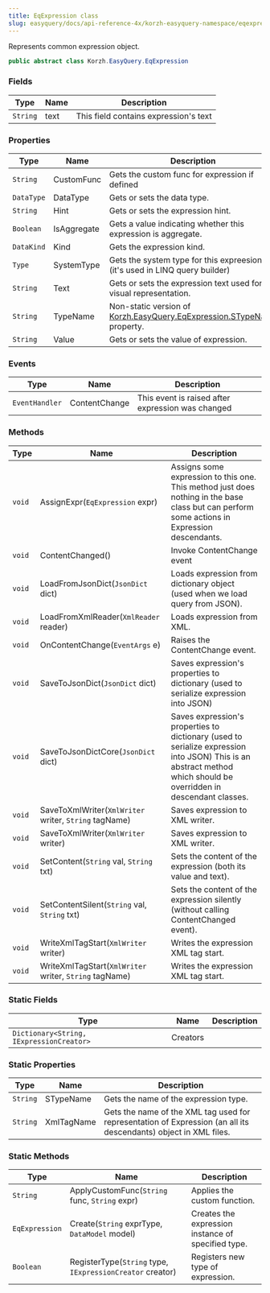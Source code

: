 ```yaml
---
title: EqExpression class
slug: easyquery/docs/api-reference-4x/korzh-easyquery-namespace/eqexpression-class
---
```



Represents common expression object.
```csharp
public abstract class Korzh.EasyQuery.EqExpression

```

### Fields

| Type | Name | Description | 
| --- | --- | --- | 
| `String` | text | This field contains expression's text | 


### Properties

| Type | Name | Description | 
| --- | --- | --- | 
| `String` | CustomFunc | Gets the custom func for expression if defined | 
| `DataType` | DataType | Gets or sets the data type. | 
| `String` | Hint | Gets or sets the expression hint. | 
| `Boolean` | IsAggregate | Gets a value indicating whether this expression is aggregate. | 
| `DataKind` | Kind | Gets the expression kind. | 
| `Type` | SystemType | Gets the system type for this expreesion (it's used in LINQ query builder) | 
| `String` | Text | Gets or sets the expression text used for visual representation. | 
| `String` | TypeName | Non-static version of [Korzh.EasyQuery.EqExpression.STypeName](/api-reference-4x/korzh-easyquery-namespace/eqexpression-class) property. | 
| `String` | Value | Gets or sets the value of expression. | 


### Events

| Type | Name | Description | 
| --- | --- | --- | 
| `EventHandler` | ContentChange | This event is raised after expression was changed | 


### Methods

| Type | Name | Description | 
| --- | --- | --- | 
| `void` | AssignExpr(`EqExpression` expr) | Assigns some expression to this one.  This method just does nothing in the base class but can perform some actions in Expression descendants. | 
| `void` | ContentChanged() | Invoke ContentChange event | 
| `void` | LoadFromJsonDict(`JsonDict` dict) | Loads expression from dictionary object (used when we load query from JSON). | 
| `void` | LoadFromXmlReader(`XmlReader` reader) | Loads expression from XML. | 
| `void` | OnContentChange(`EventArgs` e) | Raises the ContentChange event. | 
| `void` | SaveToJsonDict(`JsonDict` dict) | Saves expression's properties to dictionary (used to serialize expression into JSON) | 
| `void` | SaveToJsonDictCore(`JsonDict` dict) | Saves expression's properties to dictionary (used to serialize expression into JSON)  This is an abstract method which should be overridden in descendant classes. | 
| `void` | SaveToXmlWriter(`XmlWriter` writer, `String` tagName) | Saves expression to XML writer. | 
| `void` | SaveToXmlWriter(`XmlWriter` writer) | Saves expression to XML writer. | 
| `void` | SetContent(`String` val, `String` txt) | Sets the content of the expression (both its value and text). | 
| `void` | SetContentSilent(`String` val, `String` txt) | Sets the content of the expression silently (without calling ContentChanged event). | 
| `void` | WriteXmlTagStart(`XmlWriter` writer) | Writes the expression XML tag start. | 
| `void` | WriteXmlTagStart(`XmlWriter` writer, `String` tagName) | Writes the expression XML tag start. | 


### Static Fields

| Type | Name | Description | 
| --- | --- | --- | 
| `Dictionary<String, IExpressionCreator>` | Creators |  | 


### Static Properties

| Type | Name | Description | 
| --- | --- | --- | 
| `String` | STypeName | Gets the name of the expression type. | 
| `String` | XmlTagName | Gets the name of the XML tag used for representation of Expression (an all its descendants) object in XML files. | 


### Static Methods

| Type | Name | Description | 
| --- | --- | --- | 
| `String` | ApplyCustomFunc(`String` func, `String` expr) | Applies the custom function. | 
| `EqExpression` | Create(`String` exprType, `DataModel` model) | Creates the expression instance of specified type. | 
| `Boolean` | RegisterType(`String` type, `IExpressionCreator` creator) | Registers new type of expression. |
